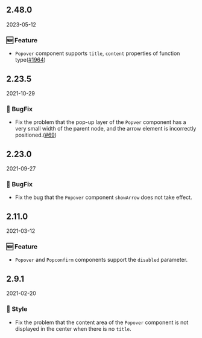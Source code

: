 ## 2.48.0

2023-05-12

### 🆕 Feature

- `Popover` component supports `title`, `content` properties of function type([#1964](https://github.com/arco-design/arco-design/pull/1964))

## 2.23.5

2021-10-29

### 🐛 BugFix

- Fix the problem that the pop-up layer of the `Popver` component has a very small width of the parent node, and the arrow element is incorrectly positioned.([#69](https://github.com/arco-design/arco-design/pull/69))

## 2.23.0

2021-09-27

### 🐛 BugFix

- Fix the bug that the `Popover` component `showArrow` does not take effect.

## 2.11.0

2021-03-12

### 🆕 Feature

- `Popover` and `Popconfirm` components support the `disabled` parameter.

## 2.9.1

2021-02-20

### 💅 Style

- Fix the problem that the content area of the `Popover` component is not displayed in the center when there is no `title`.

